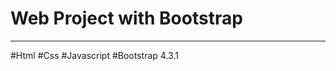 # Web Project with Bootstrap
********************************************
#Html #Css #Javascript #Bootstrap 4.3.1
